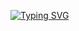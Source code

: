 [![Typing SVG](https://readme-typing-svg.demolab.com?font=Fira+Code&weight=600&pause=1000&color=F70000&random=true&width=435&lines=%E2%80%9CVengeance+Is+An+Idiot's+Game%E2%80%9D;+++++++++++++++++++++++++++++++++++3Ds)](https://git.io/typing-svg)
